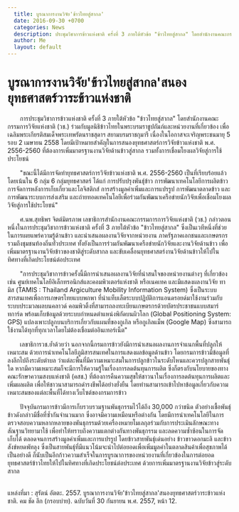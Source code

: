 ```yaml
---
  title: บูรณาการงานวิจัย'ข้าวไทยสู่สากล'
  date: 2016-09-30 +0700		  
  categories: News		
  description: ประชุมวิชาการข้าวแห่งชาติ ครั้งที่ 3 ภายใต้หัวข้อ "ข้าวไทยสู่สากล" โดยสำนักงานคณะกรรมการวิจัยแห่งชาติ (วช.)		  
  author: Me		 
  layout: default
---
```



# บูรณาการงานวิจัย'ข้าวไทยสู่สากล'สนองยุทธศาสตร์วาระข้าวแห่งชาติ
<p>&emsp;&emsp;การประชุมวิชาการข้าวแห่งชาติ ครั้งที่ 3 ภายใต้หัวข้อ "ข้าวไทยสู่สากล" โดยสำนักงานคณะกรรมการวิจัยแห่งชาติ (วช.) ร่วมกับมูลนิธิข้าวไทยในพระบรมราชูปถัมภ์และหน่วยงานที่เกี่ยวข้อง เพื่อเฉลิมพระเกียรติสมเด็จพระเทพรัตนราชสุดาฯ สยามบรมราชกุมารี เนื่องในโอกาสจะเจริญพระชนมายุ 5 รอบ 2 เมษายน 2558 โดยมีเป้าหมายสำคัญในการสนองยุทธศาสตร์การวิจัยข้าวแห่งชาติ พ.ศ. 2556-2560 ที่ต้องการเพิ่มมาตรฐานงานวิจัยด้านข้าวสู่สากล รวมทั้งการเชื่อมโยงผลวิจัยสู่การใช้ประโยชน์</p>

<p>&emsp;&emsp;"ขณะนี้ได้มีการจัดทำยุทธศาสตร์การวิจัยข้าวแห่งชาติ พ.ศ. 2556-2560 เป็นที่เรียบร้อยแล้ว โดยเน้นใน 6 กลุ่ม 6 กลุ่มยุทธศาสตร์ ได้แก่ การปรับปรุงพันธุ์ข้าว การพัฒนาเทคโนโลยีการผลิตข้าว การจัดการหลังการเก็บเกี่ยวและโลจิสติกส์ การสร้างมูลค่าเพิ่มและการแปรรูป การพัฒนาตลาดข้าว และการพัฒนาระบบการส่งเสริม และถ่ายทอดเทคโนโลยีเพื่อร่วมกันพัฒนาเครือข่ายนักวิจัยเพื่อเชื่อมโยงผลวิจัยสู่การใช้ประโยชน์"</p>
<p>&emsp;&emsp;ศ.นพ.สุทธิพร จิตต์มิตรภาพ เลขาธิการสำนักงานคณะกรรมการการวิจัยแห่งชาติ (วช.) กล่าวตอนหนึ่งในการประชุมวิชาการข้าวแห่งชาติ ครั้งที่ 3 ภายใต้หัวข้อ "ข้าวไทยสู่สากล" ซึ่งเป็นเวทีหนึ่งที่ช่วยในการเผยแพร่ความรู้ด้านข้าว และนำเสนอผลงานวิจัยจากหน่วยงาน ภาครัฐภาคเอกชนและเกษตรกร รวมถึงชุมชนท้องถิ่นทั่วประเทศ ทั้งยังเป็นการร่วมกันพัฒนาเครือข่ายนักวิจัยและงานวิจัยด้านข้าว เพื่อเพิ่มมาตรฐานงานวิจัยข้าวของชาติสู่ระดับสากล และขับเคลื่อนยุทธศาสตร์งานวิจัยด้านข้าวให้ไปในทิศทางที่เกิดประโยชน์ต่อประเทศ </p>

<p>&emsp;&emsp;"การประชุมวิชาการข้าวครั้งนี้มีการนำเสนอผลงานวิจัยที่น่าสนใจของหน่วยงานต่างๆ ที่เกี่ยวข้อง เช่น ศูนย์เทคโนโลยีอิเล็กทรอนิกส์และคอมพิวเตอร์แห่งชาติ หรือเนคเทค และมีแสดงผลงานวิจัย ทามิส (TAMIS : Thailand Argiculture Mobility Information System) ซึ่งเป็นระบบสารสนเทศเพื่อการเกษตรไทยแบบพกพา ที่นำแท็บเล็ตระบบปฏิบัติการแอนดรอยด์มาใช้งานร่วมกับระบบประมวลผลบนคลาวด์ คอมพิวติ้งที่สามารถลงทะเบียนเกษตรกรด้วยบัตรประชาชนแบบสมาร์ทการ์ด พร้อมเก็บข้อมูลด้วยระบบกำหนดตำแหน่งพิกัดบนผิวโลก (Global Positioning System: GPS) แปลงเพาะปลูกบนบริการเกี่ยวกับแผนที่ของกูเกิล หรือกูเกิลแม็พ (Google Map) ซึ่งสามารถใช้งานได้ทุกที่ทุกเวลาโดยไม่ต้องเชื่อมต่ออินเทอร์เน็ต" </p>

<p>&emsp;&emsp;เลขาธิการวช.ย้ำด้วยว่า นอกจากนี้กรมการข้าวยังมีการนำเสนอผลงานการจำแนกพื้นที่ปลูกให้เหมาะสม ด้วยการนำเทคโนโลยีภูมิสารสนเทศในการแสดงผลข้อมูลด้านข้าว โดยกรมการข้าวมีข้อมูลที่ลงลึกไปถึงระดับตำบล ว่าแต่ละพื้นที่มีความเหมาะสมในการปลูกข้าวในระดับไหนและควรปลูกสายพันธุ์ใด หากมีความเหมาะสมก็จะมีการให้ความรู้ในเรื่องการลดต้นทุนการผลิต ซึ่งก็ตรงกับนโยบายของทางคณะรักษาความสงบแห่งชาติ (คสช.) ที่ต้องการคืนความสุขให้ชาวนาในเรื่องการลดต้นทุนการผลิตและเพิ่มผลผลิต เพื่อให้ชาวนาสามารถดำรงชีพได้อย่างยั่งยืน โดยท่านสามารถเข้าไปหาข้อมูลเกี่ยวกับความเหมาะสมของแต่ละพื้นที่ได้ทางเว็บไซต์ของกรมการข้าว
</p>

<p>&emsp;&emsp;ปัจจุบันกรมการข้าวมีการเก็บรวบรวมฐานพันธุกรรมไว้ได้ถึง 30,000 กว่าชนิด ตัวอย่างเชื้อพันธุ์ข้าวดังกล่าวมีชื่อที่ซ้ำกันจำนวนมาก ซึ่งอาจมีความเหมือนหรือต่างกัน  โดยมีการนำเทคโนโลยีในการตรวจสอบความหลากหลายของพันธุกรรมด้วยเครื่องหมายโมเลกุลร่วมกับการประเมินลักษณะทางสัณฐานวิทยามาใช้ เพื่อทำให้ทราบถึงความแตกต่างกันทางพันธุกรรม และลดความซ้ำซ้อนในการจัดเก็บได้ ตลอดจนการสร้างมูลค่าเพิ่มและการแปรรูป โดยข้าวสายพันธุ์เด่นอย่าง ข้าวขาวดอกมะลิ และข้าวสังข์หยดพัทลุง ซึ่งเป็นสายพันธุ์ที่มีแนวโน้มจะนำไปต่อยอดเพื่อเพิ่มมูลค่าในตลาดสินค้าเพื่อสุขภาพได้เป็นอย่างดี
ก็นับเป็นอีกก้าวความสำเร็จในการบูรณาการของหน่วยงานที่เกี่ยวข้องในการต่อยอดยุทธศาสตร์ข้าวไทยให้ไปในทิศทางที่เกิดประโยชน์ต่อประเทศ ด้วยการเพิ่มมาตรฐานงานวิจัยข้าวสู่ระดับสากล</p>

<br>
แหล่งที่มา : สุรัตน์ อัตตะ. 2557. บูรณาการงานวิจัย'ข้าวไทยสู่สากล'สนองยุทธศาสตร์วาระข้าวแห่งชาติ. คม ชัด ลึก (กรอบบ่าย). ฉบับวันที่ 30 กันยายน พ.ศ. 2557, หน้า 12.

  

